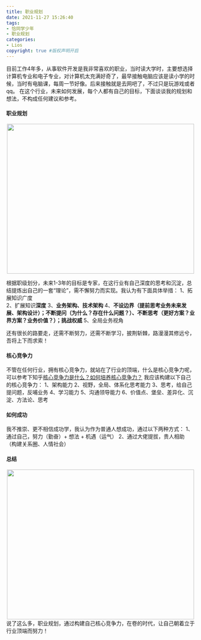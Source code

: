 ```yaml
---
title: 职业规划
date: 2021-11-27 15:26:40
tags:
- 恰同学少年
- 职业规划
categories:
- Lios   
copyright: true #版权声明开启     
---
```

目前工作4年多，从事软件开发是我非常喜欢的职业，当时读大学时，主要想选择计算机专业和电子专业，对计算机太充满好奇了，最早接触电脑应该是读小学的时候，当时有电脑课，每周一节好像。后来接触就是去网吧了，不过只是玩游戏或者qq。
在这个行业，未来如何发展，每个人都有自己的目标，下面谈谈我的规划和想法，不构成任何建议和参考。

#### 职业规划

<!-- ![职业规划.png](职业规划.png =100x100) -->
 
<div align="center"><img src="职业规划.png" width = "500" height = "400"/></div>

根据职级划分，未来1-3年的目标是专家，在这行业有自己深度的思考和沉淀，总结提炼出自己的一套“理论”，需不懈努力而实现。我认为有下面具体举措： 
1、拓展知识广度  
2、扩展知识**深度** 
3、**业务架构、技术架构**
4、**不设边界（提前思考业务未来发展、架构设计）；不断提问（为什么？存在什么问题？）、不断思考（更好方案？业界方案？业务价值？）；挑战权威**
5、全局业务视角


还有很长的路要走，还需不断努力，还需不断学习，披荆斩棘，路漫漫其修远兮，吾将上下而求索！

#### 核心竞争力
不管在任何行业，拥有核心竞争力，就站在了行业的顶端，什么是核心竞争力呢，可以参考下知乎[核心竞争力是什么？如何培养核心竞争力？](https://www.zhihu.com/question/403304892)
我应该构建以下自己的核心竞争力：
1、架构能力
2、视野，全局、体系化思考能力
3、思考，给自己提问题，反哺业务
4、学习能力
5、沟通领导能力
6、价值点、堡垒、差异化、沉淀、方法论、思考

#### 如何成功
我不推崇、更不相信成功学，我认为作为普通人想成功，通过以下两种方式：
1、通过自己，努力（勤奋）+ 想法 + 机遇（运气）
2、通过大佬提拔，贵人相助（构建关系圈、人情社会）
#### 总结
<div align="center"><img src="1.png" width = "500" height = "400"/></div>
说了这么多，职业规划，通过构建自己核心竞争力，在卷的时代，让自己朝着立于行业顶端而努力！